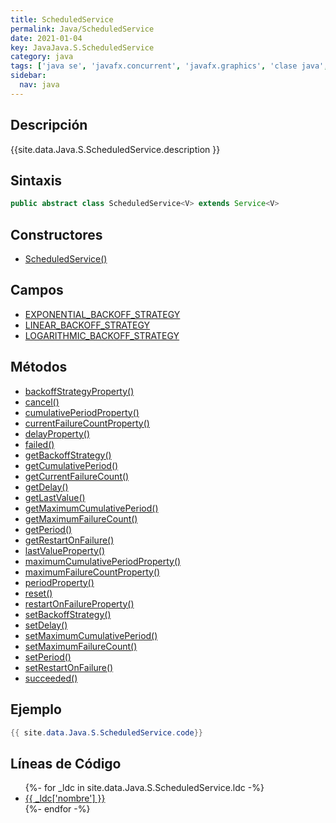```yaml
---
title: ScheduledService
permalink: Java/ScheduledService
date: 2021-01-04
key: JavaJava.S.ScheduledService
category: java
tags: ['java se', 'javafx.concurrent', 'javafx.graphics', 'clase java', 'JavaFX 8.0']
sidebar: 
  nav: java
---
```


## Descripción
{{site.data.Java.S.ScheduledService.description }}

## Sintaxis
~~~java
public abstract class ScheduledService<V> extends Service<V>
~~~

## Constructores
* [ScheduledService()](/Java/ScheduledService/ScheduledService/)

## Campos
* [EXPONENTIAL_BACKOFF_STRATEGY](/Java/ScheduledService/EXPONENTIAL_BACKOFF_STRATEGY)
* [LINEAR_BACKOFF_STRATEGY](/Java/ScheduledService/LINEAR_BACKOFF_STRATEGY)
* [LOGARITHMIC_BACKOFF_STRATEGY](/Java/ScheduledService/LOGARITHMIC_BACKOFF_STRATEGY)

## Métodos
* [backoffStrategyProperty()](/Java/ScheduledService/backoffStrategyProperty)
* [cancel()](/Java/ScheduledService/cancel)
* [cumulativePeriodProperty()](/Java/ScheduledService/cumulativePeriodProperty)
* [currentFailureCountProperty()](/Java/ScheduledService/currentFailureCountProperty)
* [delayProperty()](/Java/ScheduledService/delayProperty)
* [failed()](/Java/ScheduledService/failed)
* [getBackoffStrategy()](/Java/ScheduledService/getBackoffStrategy)
* [getCumulativePeriod()](/Java/ScheduledService/getCumulativePeriod)
* [getCurrentFailureCount()](/Java/ScheduledService/getCurrentFailureCount)
* [getDelay()](/Java/ScheduledService/getDelay)
* [getLastValue()](/Java/ScheduledService/getLastValue)
* [getMaximumCumulativePeriod()](/Java/ScheduledService/getMaximumCumulativePeriod)
* [getMaximumFailureCount()](/Java/ScheduledService/getMaximumFailureCount)
* [getPeriod()](/Java/ScheduledService/getPeriod)
* [getRestartOnFailure()](/Java/ScheduledService/getRestartOnFailure)
* [lastValueProperty()](/Java/ScheduledService/lastValueProperty)
* [maximumCumulativePeriodProperty()](/Java/ScheduledService/maximumCumulativePeriodProperty)
* [maximumFailureCountProperty()](/Java/ScheduledService/maximumFailureCountProperty)
* [periodProperty()](/Java/ScheduledService/periodProperty)
* [reset()](/Java/ScheduledService/reset)
* [restartOnFailureProperty()](/Java/ScheduledService/restartOnFailureProperty)
* [setBackoffStrategy()](/Java/ScheduledService/setBackoffStrategy)
* [setDelay()](/Java/ScheduledService/setDelay)
* [setMaximumCumulativePeriod()](/Java/ScheduledService/setMaximumCumulativePeriod)
* [setMaximumFailureCount()](/Java/ScheduledService/setMaximumFailureCount)
* [setPeriod()](/Java/ScheduledService/setPeriod)
* [setRestartOnFailure()](/Java/ScheduledService/setRestartOnFailure)
* [succeeded()](/Java/ScheduledService/succeeded)

## Ejemplo
~~~java
{{ site.data.Java.S.ScheduledService.code}}
~~~

## Líneas de Código
<ul>
{%- for _ldc in site.data.Java.S.ScheduledService.ldc -%}
   <li>
       <a href="{{_ldc['url'] }}">{{ _ldc['nombre'] }}</a>
   </li>
{%- endfor -%}
</ul>
